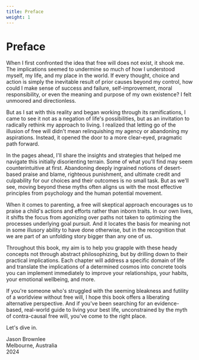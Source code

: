 ```yaml
---
title: Preface
weight: 1
---
```

# Preface

When I first confronted the idea that free will does not exist, it shook me. The implications seemed to undermine so much of how I understood myself, my life, and my place in the world. If every thought, choice and action is simply the inevitable result of prior causes beyond my control, how could I make sense of success and failure, self-improvement, moral responsibility, or even the meaning and purpose of my own existence? I felt unmoored and directionless.

But as I sat with this reality and began working through its ramifications, I came to see it not as a negation of life's possibilities, but as an invitation to radically rethink my approach to living. I realized that letting go of the illusion of free will didn't mean relinquishing my agency or abandoning my aspirations. Instead, it opened the door to a more clear-eyed, pragmatic path forward.

In the pages ahead, I'll share the insights and strategies that helped me navigate this initially disorienting terrain. Some of what you'll find may seem counterintuitive at first. Abandoning deeply ingrained notions of desert-based praise and blame, righteous punishment, and ultimate credit and culpability for our choices and their outcomes is no small task. But as we'll see, moving beyond these myths often aligns us with the most effective principles from psychology and the human potential movement.

When it comes to parenting, a free will skeptical approach encourages us to praise a child's actions and efforts rather than inborn traits. In our own lives, it shifts the focus from agonizing over paths not taken to optimizing the processes underlying goal pursuit. And it locates the basis for meaning not in some illusory ability to have done otherwise, but in the recognition that we are part of an unfolding story bigger than any one of us.

Throughout this book, my aim is to help you grapple with these heady concepts not through abstract philosophizing, but by drilling down to their practical implications. Each chapter will address a specific domain of life and translate the implications of a determined cosmos into concrete tools you can implement immediately to improve your relationships, your habits, your emotional wellbeing, and more.

If you're someone who's struggled with the seeming bleakness and futility of a worldview without free will, I hope this book offers a liberating alternative perspective. And if you've been searching for an evidence-based, real-world guide to living your best life, unconstrained by the myth of contra-causal free will, you've come to the right place.

Let's dive in.

Jason Brownlee\
Melbourne, Australia\
2024
